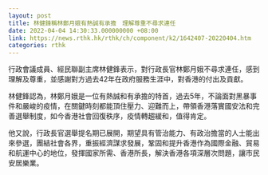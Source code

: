 ```yaml
---
layout: post
title: 林健鋒稱林鄭月娥有熱誠有承擔　理解尊重不尋求連任
date: 2022-04-04 14:30:33.000000000 +08:00
link: https://news.rthk.hk/rthk/ch/component/k2/1642407-20220404.htm
categories: rthk
---
```


行政會議成員、經民聯副主席林健鋒表示，對行政長官林鄭月娥不尋求連任，感到理解及尊重，並感謝對方過去42年在政府服務生涯中，對香港的付出及貢獻。
 
林健鋒認為，林鄭月娥是一位有熱誠和有承擔的特首，過去5年，不論面對黑暴事件和嚴峻的疫情，在關鍵時刻都能頂住壓力、迎難而上，帶領香港落實國安法和完善選舉制度，如今香港社會回復秩序，疫情轉趨緩和，值得肯定。
 
他又說，行政長官選舉提名期已展開，期望具有管治能力、有政治擔當的人士能出來參選，團結社會各界，重振經濟謀求發展，鞏固和提升香港作為國際金融、貿易和航運中心的地位，發揮國家所需、香港所長，解決香港各項深層次問題，讓市民安居樂業。
